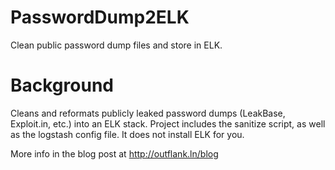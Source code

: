 # PasswordDump2ELK
Clean public password dump files and store in ELK.

# Background
Cleans and reformats publicly leaked password dumps (LeakBase, Exploit.in, etc.) into an ELK stack.
Project includes the sanitize script, as well as the logstash config file. It does not install ELK for you.

More info in the blog post at http://outflank.ln/blog
